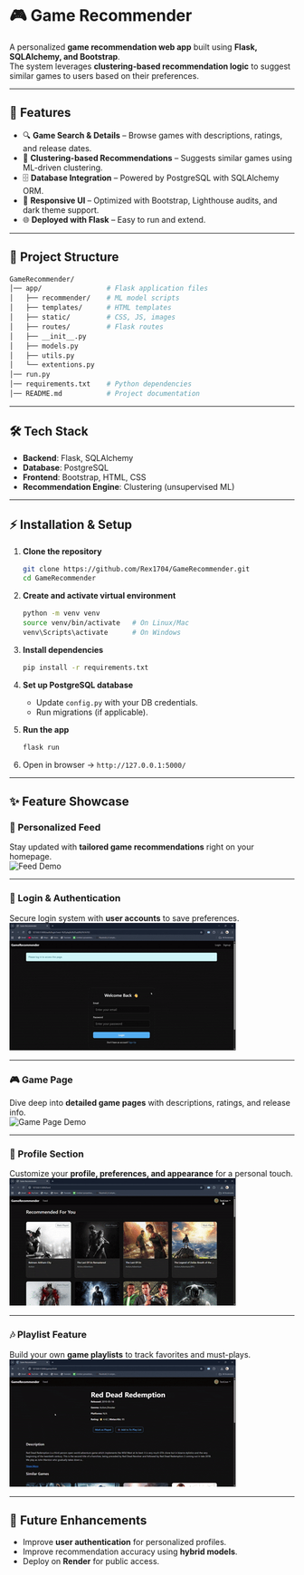 # 🎮 Game Recommender

A personalized **game recommendation web app** built using **Flask, SQLAlchemy, and Bootstrap**.  
The system leverages **clustering-based recommendation logic** to suggest similar games to users based on their preferences.  

---

## 🚀 Features
- 🔍 **Game Search & Details** – Browse games with descriptions, ratings, and release dates.  
- 🤖 **Clustering-based Recommendations** – Suggests similar games using ML-driven clustering.  
- 🗄 **Database Integration** – Powered by PostgreSQL with SQLAlchemy ORM.  
- 🎨 **Responsive UI** – Optimized with Bootstrap, Lighthouse audits, and dark theme support.  
- 🌐 **Deployed with Flask** – Easy to run and extend.  

---

## 📂 Project Structure
```bash
GameRecommender/
│── app/                # Flask application files
│   ├── recommender/    # ML model scripts
│   ├── templates/      # HTML templates
│   ├── static/         # CSS, JS, images
│   ├── routes/         # Flask routes        
│   ├── __init__.py
│   ├── models.py
│   ├── utils.py
│   └── extentions.py
│── run.py 
│── requirements.txt    # Python dependencies
│── README.md           # Project documentation
```

---

## 🛠️ Tech Stack
- **Backend**: Flask, SQLAlchemy  
- **Database**: PostgreSQL  
- **Frontend**: Bootstrap, HTML, CSS  
- **Recommendation Engine**: Clustering (unsupervised ML)  

---

## ⚡ Installation & Setup

1. **Clone the repository**
   ```bash
   git clone https://github.com/Rex1704/GameRecommender.git
   cd GameRecommender
   ```

2. **Create and activate virtual environment**
   ```bash
   python -m venv venv
   source venv/bin/activate   # On Linux/Mac
   venv\Scripts\activate      # On Windows
   ```

3. **Install dependencies**
   ```bash
   pip install -r requirements.txt
   ```

4. **Set up PostgreSQL database**
   - Update `config.py` with your DB credentials.  
   - Run migrations (if applicable).  

5. **Run the app**
   ```bash
   flask run
   ```

6. Open in browser → `http://127.0.0.1:5000/`

---

## ✨ Feature Showcase

### 📰 Personalized Feed
Stay updated with **tailored game recommendations** right on your homepage.  
![Feed Demo](app/static/videos/feed.gif)

---

### 🔐 Login & Authentication
Secure login system with **user accounts** to save preferences.  
![Login Demo](app/static/videos/login.gif)

---

### 🎮 Game Page
Dive deep into **detailed game pages** with descriptions, ratings, and release info.  
![Game Page Demo](app/static/videos/gamepage.gif)

---

### 👤 Profile Section
Customize your **profile, preferences, and appearance** for a personal touch.  
![Profile Demo](app/static/videos/profile.gif)

---

### 🎶 Playlist Feature
Build your own **game playlists** to track favorites and must-plays.  
![Playlist Demo](app/static/videos/playlist.gif)

---

## 📌 Future Enhancements
- Improve **user authentication** for personalized profiles.  
- Improve recommendation accuracy using **hybrid models**.  
- Deploy on **Render** for public access.  
